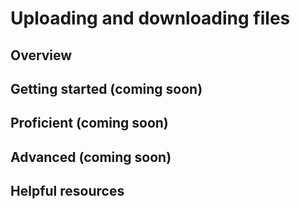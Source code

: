# Uploading and downloading files

## Overview 


## Getting started (coming soon)


## Proficient (coming soon)


## Advanced (coming soon)


## Helpful resources    
